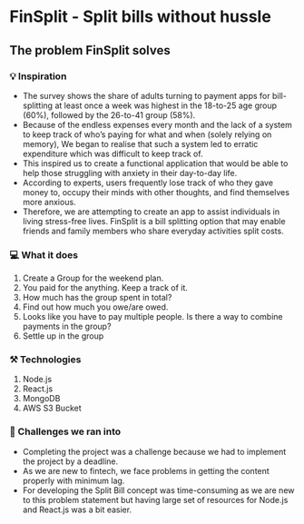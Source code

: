 # FinSplit - Split bills without hussle

## The problem FinSplit solves

### 💡 Inspiration

-   The survey shows the share of adults turning to payment apps for bill-splitting at least once a week was highest in the 18-to-25 age group (60%), followed by the 26-to-41 group (58%).
-   Because of the endless expenses every month and the lack of a system to keep track of who’s paying for what and when (solely relying on memory), We began to realise that such a system led to erratic expenditure which was difficult to keep track of.
-   This inspired us to create a functional application that would be able to help those struggling with anxiety in their day-to-day life.
-   According to experts, users frequently lose track of who they gave money to, occupy their minds with other thoughts, and find themselves more anxious.
-   Therefore, we are attempting to create an app to assist individuals in living stress-free lives. FinSplit is a bill splitting option that may enable friends and family members who share everyday activities split costs.

### 💻 What it does

1. Create a Group for the weekend plan.
2. You paid for the anything. Keep a track of it.
3. How much has the group spent in total?
4. Find out how much you owe/are owed.
5. Looks like you have to pay multiple people. Is there a way to combine payments in the group?
6. Settle up in the group

### ⚒️ Technologies

1. Node.js
2. React.js
3. MongoDB
4. AWS S3 Bucket

### 🐞 Challenges we ran into

-   Completing the project was a challenge because we had to implement the project by a deadline.
-   As we are new to fintech, we face problems in getting the content properly with minimum lag.
-   For developing the Split Bill concept was time-consuming as we are new to this problem statement but having large set of resources for Node.js and React.js was a bit easier.
